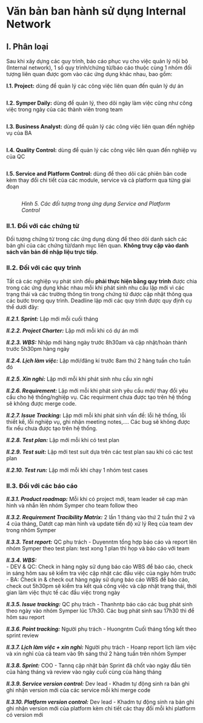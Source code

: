 # Văn bản ban hành sử dụng Internal Network

## I. Phân loại

Sau khi xây dựng các quy trình, báo cáo phục vụ cho việc quản lý nội bộ (Internal network), 1 số quy trình/chứng từ/báo cáo thuộc cùng 1 nhóm đối tượng liên quan được gom vào các ứng dụng khác nhau, bao gồm:

**I.1. Project:** dùng để quản lý các công việc liên quan đến quản lý dự án

<figure><img src="../../.gitbook/assets/image (5) (1) (2).png" alt=""><figcaption></figcaption></figure>

**I.2. Symper Daily:** dùng để quản lý, theo dõi ngày làm việc cũng như công việc trong ngày của các thành viên trong team

<figure><img src="../../.gitbook/assets/image (14) (1).png" alt=""><figcaption></figcaption></figure>

**I.3. Business Analyst:** dùng để quản lý các công việc liên quan đến nghiệp vụ của BA

<figure><img src="../../.gitbook/assets/image (41).png" alt=""><figcaption></figcaption></figure>

**I.4. Quality Control:** dùng để quản lý các công việc liên quan đến nghiệp vụ của QC

<figure><img src="../../.gitbook/assets/image (54) (1).png" alt=""><figcaption></figcaption></figure>

**I.5. Service and Platform Control:** dùng để theo dõi các phiên bản code kèm thay đổi chi tiết của các module, service và cả platform qua từng giai đoạn

<figure><img src="../../.gitbook/assets/image (33).png" alt=""><figcaption><p><em>Hình 5. Các đối tượng trong ứng dụng Service and Platform Control</em></p></figcaption></figure>

### **II.1. Đối với các chứng từ**

Đối tượng chứng từ trong các ứng dụng dùng để theo dõi danh sách các bản ghi của các chứng từ/danh mục liên quan. **Không truy cập vào danh sách văn bản để nhập liệu trực tiếp**.

### **II.2. Đối với các quy trình**

Tất cả các nghiệp vụ phát sinh đều **phải thực hiện bằng quy trình** được chia trong các ứng dụng khác nhau mỗi khi phát sinh nhu cầu lập mới vì các trạng thái và các trường thông tin trong chứng từ được cập nhật thông qua các bước trong quy trình. Deadline lập mới các quy trình được quy định cụ thể dưới đây:

_**II.2.1. Sprint:**_ Lập mới mỗi cuối tháng

_**II.2.2. Project Charter:**_ Lập mới mỗi khi có dự án mới

_**II.2.3. WBS:**_ Nhập mới hàng ngày trước 8h30am và cập nhật/hoàn thành trước 5h30pm hàng ngày

_**II.2.4. Lịch làm việc:**_ Lập mới/đăng kí trước 8am thứ 2 hàng tuần cho tuần đó

_**II.2.5. Xin nghỉ:**_ Lập mới mỗi khi phát sinh nhu cầu xin nghỉ

_**II.2.6. Requirement:**_ Lập mới mỗi khi phát sinh yêu cầu mới/ thay đổi yêu cầu cho hệ thống/nghiệp vụ. Các requirment chưa được tạo trên hệ thống sẽ không được merge code.

_**II.2.7. Issue Tracking:**_ Lập mới mỗi khi phát sinh vấn đề: lỗi hệ thống, lỗi thiết kế, lỗi nghiệp vụ, ghi nhận meeting notes,.... Các bug sẽ không được fix nếu chưa được tạo trên hệ thống.

_**II.2.8. Test plan:**_ Lập mới mỗi khi có test plan

_**II.2.9. Test suit:**_ Lập mới test suit dựa trên các test plan sau khi có các test plan

_**II.2.10. Test run:**_ Lập mới mỗi khi chạy 1 nhóm test cases

### **II.3. Đối với các báo cáo**

_**II.3.1. Product roadmap:**_ Mỗi khi có project mới, team leader sẽ cap màn hình và nhắn lên nhóm Symper cho team follow theo

_**II.3.2. Requirement Tracibility Matrix:**_ 2 lần 1 tháng vào thứ 2 tuần thứ 2 và 4 của tháng, Datdt cap màn hình và update tiến độ xử lý Req của team dev trong nhóm Symper

_**II.3.3. Test report:**_ QC phụ trách - Duyenntm tổng hợp báo cáo và report lên nhóm Symper theo test plan: test xong 1 plan thì họp và báo cáo với team

_**II.3.4. WBS:**_\
\- DEV & QC: Check in hàng ngày sử dụng báo cáo WBS để báo cáo, check in sáng hôm sau sẽ kiểm tra việc cập nhật các đầu việc của ngày hôm trước\
\- BA: Check in & check out hàng ngày sử dụng báo cáo WBS để báo cáo, check out 5h30pm sẽ kiểm tra kết quả công việc và cập nhật trạng thái, thời gian làm việc thực tế các đầu việc trong ngày

_**II.3.5. Issue tracking:**_ QC phụ trách - Thanhntp báo cáo các bug phát sinh theo ngày vào nhóm Symper lúc 17h30. Các bug phát sinh sau 17h30 thì để hôm sau report

_**II.3.6. Point tracking:**_ Người phụ trách - Huongntm Cuối tháng tổng kết theo sprint review

_**II.3.7. Lịch làm việc + xin nghỉ:**_ Người phụ trách - Hoanp report lịch làm việc và xin nghỉ của cả team vào 9h sáng thứ 2 hàng tuần trên nhóm Symper

_**II.3.8. Sprint:**_ COO - Tannq cập nhật bản Sprint đã chốt vào ngày đầu tiên của hàng tháng và review vào ngày cuối cùng của hàng tháng

_**II.3.9. Service version control:**_ Dev lead - Khadm tự động sinh ra bản ghi ghi nhận version mới của các service mỗi khi merge code

_**II.3.10. Platform version control:**_ Dev lead - Khadm tự động sinh ra bản ghi ghi nhận version mới của platform kèm chi tiết các thay đổi mỗi khi platform có version mới

